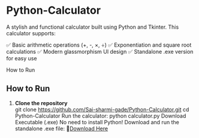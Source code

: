 # Python-Calculator

A stylish and functional calculator built using Python and Tkinter. This calculator supports:

✅ Basic arithmetic operations (+, -, ×, ÷)
✅ Exponentiation and square root calculations
✅ Modern glassmorphism UI design
✅ Standalone .exe version for easy use

How to Run
## How to Run  
1. **Clone the repository**  
   git clone https://github.com/Sai-sharmi-gade/Python-Calculator.git
   cd Python-Calculator
Run the calculator:
   python calculator.py
Download Executable (.exe)
No need to install Python! Download and run the standalone .exe file:
🔗[Download Here](https://drive.google.com/file/d/1LjKaZ0Y4JK4l5HJq7cIgBT21QCzpUT3t/view?usp=sharing)
